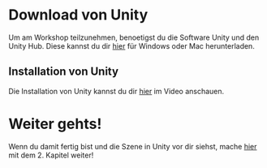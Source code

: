 # Download von Unity

Um am Workshop teilzunehmen, benoetigst du die Software Unity und den Unity Hub. Diese kannst du dir [hier](https://unity3d.com/de/get-unity/download) für Windows oder Mac herunterladen.


## Installation von Unity
Die Installation von Unity kannst du dir [hier](https://youtu.be/y7b9GWvhgm0) im Video anschauen.


# Weiter gehts!
Wenn du damit fertig bist und die Szene in Unity vor dir siehst, mache [hier](/docs/02-playermovement.md) mit dem 2. Kapitel weiter!
